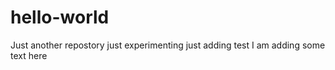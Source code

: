 # hello-world
Just another repostory
just experimenting
just adding test
I am adding some text here
